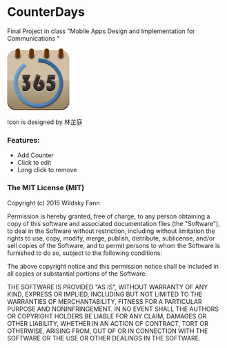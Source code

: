# CounterDays

Final Project in class "Mobile Apps Design and Implementation for Communications "

![icon](app/src/main/res/drawable/iconxxhdpi.png)

Icon is designed by 林芷庭

### Features:

- Add Counter
- Click to edit
- Long click to remove

### The MIT License (MIT)

Copyright (c) 2015 Wildsky Fann

Permission is hereby granted, free of charge, to any person obtaining a copy of this software and associated documentation files (the "Software"), to deal in the Software without restriction, including without limitation the rights to use, copy, modify, merge, publish, distribute, sublicense, and/or sell copies of the Software, and to permit persons to whom the Software is furnished to do so, subject to the following conditions:

The above copyright notice and this permission notice shall be included in all copies or substantial portions of the Software.

THE SOFTWARE IS PROVIDED "AS IS", WITHOUT WARRANTY OF ANY KIND, EXPRESS OR IMPLIED, INCLUDING BUT NOT LIMITED TO THE WARRANTIES OF MERCHANTABILITY, FITNESS FOR A PARTICULAR PURPOSE AND NONINFRINGEMENT. IN NO EVENT SHALL THE AUTHORS OR COPYRIGHT HOLDERS BE LIABLE FOR ANY CLAIM, DAMAGES OR OTHER LIABILITY, WHETHER IN AN ACTION OF CONTRACT, TORT OR OTHERWISE, ARISING FROM, OUT OF OR IN CONNECTION WITH THE SOFTWARE OR THE USE OR OTHER DEALINGS IN THE SOFTWARE.
